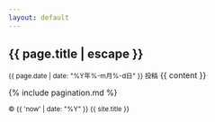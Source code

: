 ```yaml
---
layout: default
---
```

<article>
<h2>{{ page.title | escape }}</h2>
<small>{{ page.date | date: "%Y年%-m月%-d日" }} 投稿</small>
{{ content }}
</article>

{% include pagination.md %}

<small>&copy;&nbsp;{{ 'now' | date: "%Y" }}&nbsp;{{ site.title }}</small>
